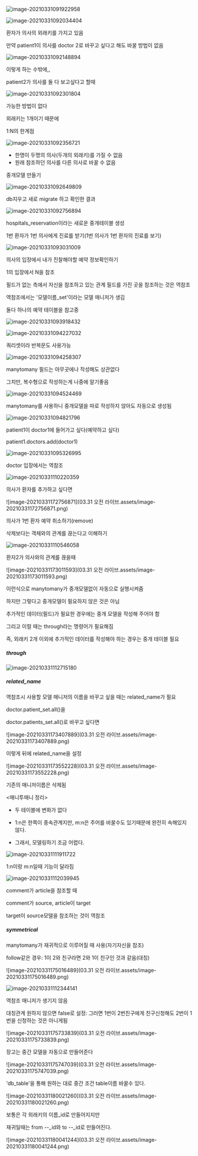 ![image-20210331091922958](C:\Users\na0i\AppData\Roaming\Typora\typora-user-images\image-20210331091922958.png)

![image-20210331092034404](C:\Users\na0i\AppData\Roaming\Typora\typora-user-images\image-20210331092034404.png)

환자가 의사의 외래키를 가지고 있음

만약 patient1이 의사를 doctor 2로 바꾸고 싶다고 해도 바꿀 방법이 없음

![image-20210331092148894](C:\Users\na0i\AppData\Roaming\Typora\typora-user-images\image-20210331092148894.png)

이렇게 하는 수밖에,,



patient2가 의사를 둘 다 보고싶다고 할때

![image-20210331092301804](C:\Users\na0i\AppData\Roaming\Typora\typora-user-images\image-20210331092301804.png)

가능한 방법이 없다

외래키는 1개이기 때문에



1:N의 한계점

![image-20210331092356721](C:\Users\na0i\AppData\Roaming\Typora\typora-user-images\image-20210331092356721.png)

- 한명이 두명의 의사(두개의 외래키)를 가질 수 없음
- 원래 참조하던 의사를 다른 의사로 바꿀 수 없음





중개모델 만들기

![image-20210331092649809](C:\Users\na0i\AppData\Roaming\Typora\typora-user-images\image-20210331092649809.png)



db지우고 새로 migrate 하고 확인한 결과

![image-20210331092756894](C:\Users\na0i\AppData\Roaming\Typora\typora-user-images\image-20210331092756894.png)

hospitals_reservation이라는 새로운 중개테이블 생성



1번 환자가 1번 의사에게 진료를 받기(1번 의사가 1번 환자의 진료를 보기)

![image-20210331093031009](C:\Users\na0i\AppData\Roaming\Typora\typora-user-images\image-20210331093031009.png)



의사의 입장에서 내가 진찰해야할 예약 정보확인하기

1의 입장에서 N을 참조

필드가 없는 측에서 자신을 참조하고 있는 관계 필드를 가진 곳을 참조하는 것은 역참조

역참조에서는 '모델이름_set'이라는 모델 매니저가 생김



둘다 하나의 예약 테이블을 참고중

![image-20210331093918432](C:\Users\na0i\AppData\Roaming\Typora\typora-user-images\image-20210331093918432.png)



![image-20210331094227032](C:\Users\na0i\AppData\Roaming\Typora\typora-user-images\image-20210331094227032.png)



쿼리셋이라 반복문도 사용가능

![image-20210331094258307](C:\Users\na0i\AppData\Roaming\Typora\typora-user-images\image-20210331094258307.png)





manytomany 필드는 아무곳에나 작성해도 상관없다

그치만, 복수형으로 작성하는게 나중에 알기좋음

![image-20210331094524469](C:\Users\na0i\AppData\Roaming\Typora\typora-user-images\image-20210331094524469.png)



manytomany를 사용하니 중개모델을 따로 작성하지 않아도 자동으로 생성됨

![image-20210331094821796](C:\Users\na0i\AppData\Roaming\Typora\typora-user-images\image-20210331094821796.png)



patient1이 doctor1에 들어가고 싶다(예약하고 싶다)

patient1.doctors.add(doctor1)

![image-20210331095326995](C:\Users\na0i\AppData\Roaming\Typora\typora-user-images\image-20210331095326995.png)





doctor 입장에서는 역참조

![image-20210331110220359](C:\Users\na0i\AppData\Roaming\Typora\typora-user-images\image-20210331110220359.png)



의사가 환자를 추가하고 싶다면

![image-20210331172756871](03.31 오전 라이브.assets/image-20210331172756871.png)



의사가 1번 환자 예약 취소하기(remove)

삭제보다는 객체와의 관계를 끊는다고 이해하기

![image-20210331110546058](C:\Users\na0i\AppData\Roaming\Typora\typora-user-images\image-20210331110546058.png)



환자2가 의사와의 관계를 끊을때

![image-20210331173011593](03.31 오전 라이브.assets/image-20210331173011593.png)



이런식으로 manytomany가 중개모델없이 자동으로 실행시켜줌

하지만 그렇다고 중개모델이 필요하지 않은 것은 아님

추가적인 데이터(필드)가 필요한 경우에는 중개 모델을 작성해 주어야 함

그리고 이럴 때는 through라는 명령어가 필요해짐

즉, 외래키 2개 이외에 추가적인 데이터를 작성해야 하는 경우는 중개 테이블 필요

##### through

![image-20210331112715180](C:\Users\na0i\AppData\Roaming\Typora\typora-user-images\image-20210331112715180.png)



##### related_name

역참조시 사용할 모델 매니저의 이름을 바꾸고 싶을 때는 related_name가 필요

doctor.patient_set.all()을

doctor.patients_set.all()로 바꾸고 싶다면

![image-20210331173407889](03.31 오전 라이브.assets/image-20210331173407889.png)

이렇게 뒤에 related_name을 설정

![image-20210331173552228](03.31 오전 라이브.assets/image-20210331173552228.png)

기존의 매니저이름은 삭제됨



<매니투매니 정리>

- 두 테이블에 변화가 없다

- 1:n은 한쪽이 종속관계지만, m:n은 주어를 바꿀수도 있기때문에 완전히 속해있지 않다.
- 그래서, 모델링하기 조금 어렵다.





![image-20210331111911722](C:\Users\na0i\AppData\Roaming\Typora\typora-user-images\image-20210331111911722.png)

1:n이랑 m:n일때 기능이 달라짐

![image-20210331112039945](C:\Users\na0i\AppData\Roaming\Typora\typora-user-images\image-20210331112039945.png)

comment가 article을 참조할 때

comment가 source, article이 target

target이 source모델을 참조하는 것이 역참조



##### symmetrical

manytomany가 재귀적으로 이루어질 때 사용(자기자신을 참조)

follow같은 경우: 1이 2와 친구라면 2와 1이 친구인 것과 같음(대칭)

![image-20210331175016489](03.31 오전 라이브.assets/image-20210331175016489.png)

![image-20210331112344141](C:\Users\na0i\AppData\Roaming\Typora\typora-user-images\image-20210331112344141.png)

역참조 매니저가 생기지 않음

대칭관계 원하지 않으면 false로 설정: 그러면 1번이 2번친구에게 친구신청해도 2번이 1번을 신청하는 것은 아니게됨





![image-20210331175733839](03.31 오전 라이브.assets/image-20210331175733839.png)

장고는 중간 모델을 자동으로 만들어준다

![image-20210331175747039](03.31 오전 라이브.assets/image-20210331175747039.png)

'db_table'을 통해 원하는 대로 중간 조건 table이름 바꿀수 있다.



![image-20210331180021260](03.31 오전 라이브.assets/image-20210331180021260.png)

보통은 각 외래키의 이름_id로 만들어지지만

재귀일때는 from --_id와 to --_id로 만들어진다.

![image-20210331180041244](03.31 오전 라이브.assets/image-20210331180041244.png)